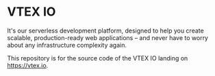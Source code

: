 # VTEX IO

It's our serverless development platform, designed to help you create scalable, production-ready web applications – and never have to worry about any infrastructure complexity again.

This repository is for the source code of the VTEX IO landing on https://vtex.io.
